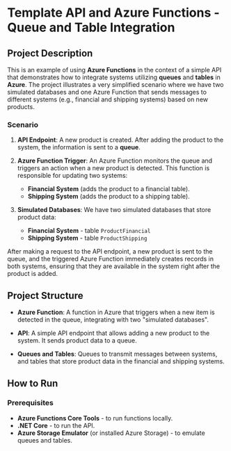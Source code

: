 # Template API and Azure Functions - Queue and Table Integration

## Project Description

This is an example of using **Azure Functions** in the context of a simple API that demonstrates how to integrate systems utilizing **queues** and **tables** in **Azure**. The project illustrates a very simplified scenario where we have two simulated databases and one Azure Function that sends messages to different systems (e.g., financial and shipping systems) based on new products.

### Scenario

1. **API Endpoint**:
   A new product is created. After adding the product to the system, the information is sent to a **queue**.
   
2. **Azure Function Trigger**:
   An Azure Function monitors the queue and triggers an action when a new product is detected. This function is responsible for updating two systems:
   - **Financial System** (adds the product to a financial table).
   - **Shipping System** (adds the product to a shipping table).
   
3. **Simulated Databases**: 
   We have two simulated databases that store product data:
   - **Financial System** - table `ProductFinancial`
   - **Shipping System** - table `ProductShipping`

After making a request to the API endpoint, a new product is sent to the queue, and the triggered Azure Function immediately creates records in both systems, ensuring that they are available in the system right after the product is added.

## Project Structure

- **Azure Function**:
  A function in Azure that triggers when a new item is detected in the queue, integrating with two "simulated databases".
  
- **API**:
  A simple API endpoint that allows adding a new product to the system. It sends product data to a queue.
  
- **Queues and Tables**:
  Queues to transmit messages between systems, and tables that store product data in the financial and shipping systems.

## How to Run

### Prerequisites

- **Azure Functions Core Tools** - to run functions locally.
- **.NET Core** - to run the API.
- **Azure Storage Emulator** (or installed Azure Storage) - to emulate queues and tables.
